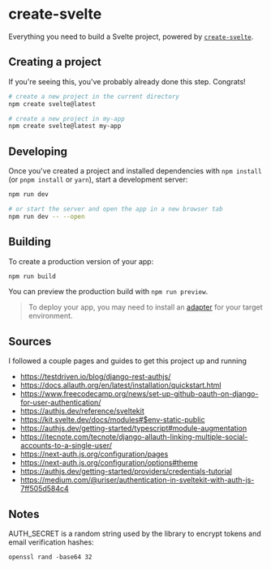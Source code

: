 # create-svelte

Everything you need to build a Svelte project, powered by [`create-svelte`](https://github.com/sveltejs/kit/tree/main/packages/create-svelte).

## Creating a project

If you're seeing this, you've probably already done this step. Congrats!

```bash
# create a new project in the current directory
npm create svelte@latest

# create a new project in my-app
npm create svelte@latest my-app
```

## Developing

Once you've created a project and installed dependencies with `npm install` (or `pnpm install` or `yarn`), start a development server:

```bash
npm run dev

# or start the server and open the app in a new browser tab
npm run dev -- --open
```

## Building

To create a production version of your app:

```bash
npm run build
```

You can preview the production build with `npm run preview`.

> To deploy your app, you may need to install an [adapter](https://kit.svelte.dev/docs/adapters) for your target environment.

## Sources

I followed a couple pages and guides to get this project up and running

- https://testdriven.io/blog/django-rest-authjs/
- https://docs.allauth.org/en/latest/installation/quickstart.html
- https://www.freecodecamp.org/news/set-up-github-oauth-on-django-for-user-authentication/
- https://authjs.dev/reference/sveltekit
- https://kit.svelte.dev/docs/modules#$env-static-public
- https://authjs.dev/getting-started/typescript#module-augmentation
- https://itecnote.com/tecnote/django-allauth-linking-multiple-social-accounts-to-a-single-user/
- https://next-auth.js.org/configuration/pages
- https://next-auth.js.org/configuration/options#theme
- https://authjs.dev/getting-started/providers/credentials-tutorial
- https://medium.com/@uriser/authentication-in-sveltekit-with-auth-js-7ff505d584c4

## Notes

AUTH_SECRET is a random string used by the library to encrypt tokens and email verification hashes:

```
openssl rand -base64 32
```
